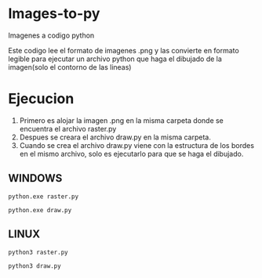 # Images-to-py

Imagenes a codigo python

Este codigo lee el formato de imagenes .png y las convierte en formato legible para ejecutar un archivo python que haga el dibujado de la imagen(solo el contorno de las lineas) 

# Ejecucion
1. Primero es alojar la imagen .png en la misma carpeta donde se encuentra el archivo raster.py
2. Despues se creara el archivo draw.py en la misma carpeta.
3. Cuando se crea el archivo draw.py viene con la estructura de los bordes en el mismo archivo, solo es ejecutarlo para que se haga el dibujado.

## WINDOWS

```
python.exe raster.py
```

```
python.exe draw.py
```

## LINUX

```
python3 raster.py
```

```
python3 draw.py
```
